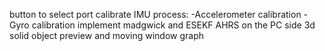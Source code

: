 
button to select port 
calibrate IMU process:
	-Accelerometer calibration
	- Gyro calibration
implement madgwick and ESEKF AHRS on the PC side
3d solid object preview and moving window graph 